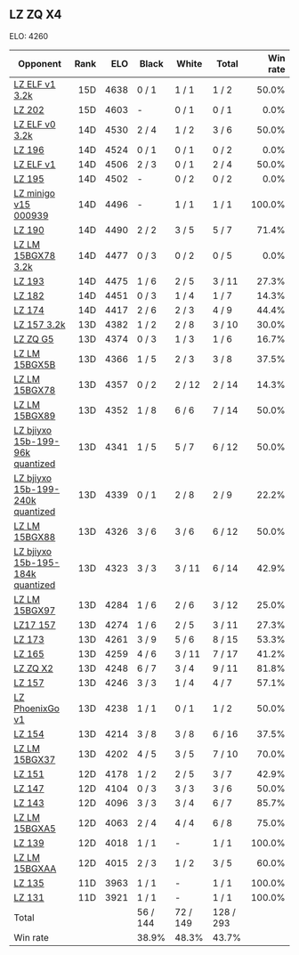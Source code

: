## LZ ZQ X4 ##

ELO: 4260

Opponent | Rank | ELO | Black | White | Total | Win rate
---------|-----:|----:|-------|-------|-------|-------:
[LZ ELF v1 3.2k](LZ%20ELF%20v1%203.2k.md) | 15D | 4638 | 0 / 1 | 1 / 1 | 1 / 2 | 50.0%
[LZ 202](LZ%20202.md) | 15D | 4603 | - | 0 / 1 | 0 / 1 | 0.0%
[LZ ELF v0 3.2k](LZ%20ELF%20v0%203.2k.md) | 14D | 4530 | 2 / 4 | 1 / 2 | 3 / 6 | 50.0%
[LZ 196](LZ%20196.md) | 14D | 4524 | 0 / 1 | 0 / 1 | 0 / 2 | 0.0%
[LZ ELF v1](LZ%20ELF%20v1.md) | 14D | 4506 | 2 / 3 | 0 / 1 | 2 / 4 | 50.0%
[LZ 195](LZ%20195.md) | 14D | 4502 | - | 0 / 2 | 0 / 2 | 0.0%
[LZ minigo v15 000939](LZ%20minigo%20v15%20000939.md) | 14D | 4496 | - | 1 / 1 | 1 / 1 | 100.0%
[LZ 190](LZ%20190.md) | 14D | 4490 | 2 / 2 | 3 / 5 | 5 / 7 | 71.4%
[LZ LM 15BGX78 3.2k](LZ%20LM%2015BGX78%203.2k.md) | 14D | 4477 | 0 / 3 | 0 / 2 | 0 / 5 | 0.0%
[LZ 193](LZ%20193.md) | 14D | 4475 | 1 / 6 | 2 / 5 | 3 / 11 | 27.3%
[LZ 182](LZ%20182.md) | 14D | 4451 | 0 / 3 | 1 / 4 | 1 / 7 | 14.3%
[LZ 174](LZ%20174.md) | 14D | 4417 | 2 / 6 | 2 / 3 | 4 / 9 | 44.4%
[LZ 157 3.2k](LZ%20157%203.2k.md) | 13D | 4382 | 1 / 2 | 2 / 8 | 3 / 10 | 30.0%
[LZ ZQ G5](LZ%20ZQ%20G5.md) | 13D | 4374 | 0 / 3 | 1 / 3 | 1 / 6 | 16.7%
[LZ LM 15BGX5B](LZ%20LM%2015BGX5B.md) | 13D | 4366 | 1 / 5 | 2 / 3 | 3 / 8 | 37.5%
[LZ LM 15BGX78](LZ%20LM%2015BGX78.md) | 13D | 4357 | 0 / 2 | 2 / 12 | 2 / 14 | 14.3%
[LZ LM 15BGX89](LZ%20LM%2015BGX89.md) | 13D | 4352 | 1 / 8 | 6 / 6 | 7 / 14 | 50.0%
[LZ bjiyxo 15b-199-96k quantized](LZ%20bjiyxo%2015b-199-96k%20quantized.md) | 13D | 4341 | 1 / 5 | 5 / 7 | 6 / 12 | 50.0%
[LZ bjiyxo 15b-199-240k quantized](LZ%20bjiyxo%2015b-199-240k%20quantized.md) | 13D | 4339 | 0 / 1 | 2 / 8 | 2 / 9 | 22.2%
[LZ LM 15BGX88](LZ%20LM%2015BGX88.md) | 13D | 4326 | 3 / 6 | 3 / 6 | 6 / 12 | 50.0%
[LZ bjiyxo 15b-195-184k quantized](LZ%20bjiyxo%2015b-195-184k%20quantized.md) | 13D | 4323 | 3 / 3 | 3 / 11 | 6 / 14 | 42.9%
[LZ LM 15BGX97](LZ%20LM%2015BGX97.md) | 13D | 4284 | 1 / 6 | 2 / 6 | 3 / 12 | 25.0%
[LZ17 157](LZ17%20157.md) | 13D | 4274 | 1 / 6 | 2 / 5 | 3 / 11 | 27.3%
[LZ 173](LZ%20173.md) | 13D | 4261 | 3 / 9 | 5 / 6 | 8 / 15 | 53.3%
[LZ 165](LZ%20165.md) | 13D | 4259 | 4 / 6 | 3 / 11 | 7 / 17 | 41.2%
[LZ ZQ X2](LZ%20ZQ%20X2.md) | 13D | 4248 | 6 / 7 | 3 / 4 | 9 / 11 | 81.8%
[LZ 157](LZ%20157.md) | 13D | 4246 | 3 / 3 | 1 / 4 | 4 / 7 | 57.1%
[LZ PhoenixGo v1](LZ%20PhoenixGo%20v1.md) | 13D | 4238 | 1 / 1 | 0 / 1 | 1 / 2 | 50.0%
[LZ 154](LZ%20154.md) | 13D | 4214 | 3 / 8 | 3 / 8 | 6 / 16 | 37.5%
[LZ LM 15BGX37](LZ%20LM%2015BGX37.md) | 13D | 4202 | 4 / 5 | 3 / 5 | 7 / 10 | 70.0%
[LZ 151](LZ%20151.md) | 12D | 4178 | 1 / 2 | 2 / 5 | 3 / 7 | 42.9%
[LZ 147](LZ%20147.md) | 12D | 4104 | 0 / 3 | 3 / 3 | 3 / 6 | 50.0%
[LZ 143](LZ%20143.md) | 12D | 4096 | 3 / 3 | 3 / 4 | 6 / 7 | 85.7%
[LZ LM 15BGXA5](LZ%20LM%2015BGXA5.md) | 12D | 4063 | 2 / 4 | 4 / 4 | 6 / 8 | 75.0%
[LZ 139](LZ%20139.md) | 12D | 4018 | 1 / 1 | - | 1 / 1 | 100.0%
[LZ LM 15BGXAA](LZ%20LM%2015BGXAA.md) | 12D | 4015 | 2 / 3 | 1 / 2 | 3 / 5 | 60.0%
[LZ 135](LZ%20135.md) | 11D | 3963 | 1 / 1 | - | 1 / 1 | 100.0%
[LZ 131](LZ%20131.md) | 11D | 3921 | 1 / 1 | - | 1 / 1 | 100.0%
Total | | | 56 / 144 | 72 / 149 | 128 / 293 | 
Win rate| | | 38.9% | 48.3% | 43.7% | 

